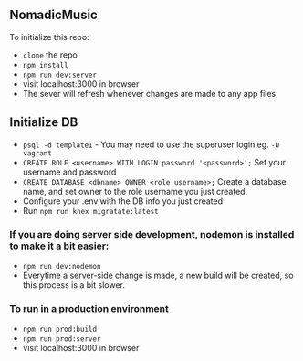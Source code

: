 ## NomadicMusic

To initialize this repo:

- `clone` the repo
- `npm install`
- `npm run dev:server`
- visit localhost:3000 in browser
- The sever will refresh whenever changes are made to any app files

## Initialize DB

- `psql -d template1` - You may need to use the superuser login eg. `-U vagrant`
- `CREATE ROLE <username> WITH LOGIN password '<password>';` Set your username and password
- `CREATE DATABASE <dbname> OWNER <role_username>;` Create a database name, and set owner to the role username you just created.
- Configure your .env with the DB info you just created
- Run `npm run knex migratate:latest`


### If you are doing server side development, nodemon is installed to make it a bit easier:

- `npm run dev:nodemon`
- Everytime a server-side change is made, a new build will be created, so this process is a bit slower.

### To run in a production environment

- `npm run prod:build`
- `npm run prod:server`
- visit localhost:3000 in browser